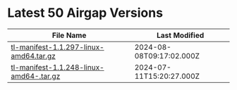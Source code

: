 # Latest 50 Airgap Versions

| File Name | Last Modified |
|-----------|---------------|
| [tl-manifest-1.1.297-linux-amd64.tar.gz](https://tensorleap-assets.s3.amazonaws.com/tl-manifest-1.1.297-linux-amd64.tar.gz) | 2024-08-08T09:17:02.000Z |
| [tl-manifest-1.1.248-linux-amd64-.tar.gz](https://tensorleap-assets.s3.amazonaws.com/tl-manifest-1.1.248-linux-amd64-.tar.gz) | 2024-07-11T15:20:27.000Z |

